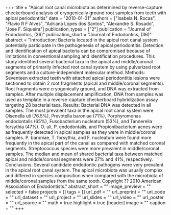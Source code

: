 +++
title = "Apical root canal microbiota as determined by reverse-capture checkerboard analysis of cryogenically ground root samples from teeth with apical periodontitis"
date = "2010-01-01"
authors = ["Isabela N. Rocas", "Flavio R F Alves", "Adriana Lopes dos Santos", "Alexandre S. Rosado", "Jose F. Siqueira"]
publication_types = ["2"]
publication = "Journal of Endodontics, (36)"
publication_short = "Journal of Endodontics, (36)"
abstract = "Introduction: Bacteria located in the apical root canal system potentially participate in the pathogenesis of apical periodontitis. Detection and identification of apical bacteria can be compromised because of limitations in conventional sampling and identification procedures. This study identified several bacterial taxa in the apical and middle/coronal segments of primarily infected root canal system by using pulverized root segments and a culture-independent molecular method. Methods: Seventeen extracted teeth with attached apical periodontitis lesions were sectioned to obtain 2 root fragments (apical and middle/coronal segments). Root fragments were cryogenically ground, and DNA was extracted from samples. After multiple displacement amplification, DNA from samples was used as template in a reverse-capture checkerboard hybridization assay targeting 28 bacterial taxa. Results: Bacterial DNA was detected in all samples. The most prevalent taxa in the apical root canal system were Olsenella uli (76.5%), Prevotella baroniae (71%), Porphyromonas endodontalis (65%), Fusobacterium nucleatum (53%), and Tannerella forsythia (47%). O. uli, P. endodontalis, and Propionibacterium acnes were as frequently detected in apical samples as they were in middle/coronal samples. P. baroniae, T. forsythia, and F. nucleatum were found more frequently in the apical part of the canal as compared with matched coronal segments. Streptococcus species were more prevalent in middle/coronal samples. The median and mean of shared bacterial taxa between matched apical and middle/coronal segments were 27% and 41%, respectively. Conclusions: Several candidate endodontic pathogens were very prevalent in the apical root canal system. The apical microbiota was usually complex and differed in species composition when compared with the microbiota of middle/coronal samples from the same tooth. Copyright ?? 2010 American Association of Endodontists."
abstract_short = ""
image_preview = ""
selected = false
projects = []
tags = []
url_pdf = ""
url_preprint = ""
url_code = ""
url_dataset = ""
url_project = ""
url_slides = ""
url_video = ""
url_poster = ""
url_source = ""
math = true
highlight = true
[header]
image = ""
caption = ""
+++
